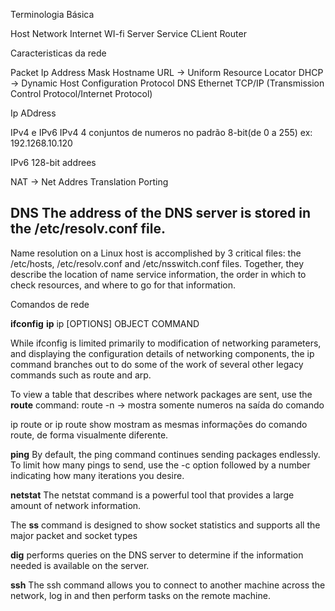 Terminologia Básica

Host
Network
Internet
WI-fi
Server
Service
CLient
Router

Caracteristicas da rede

Packet
Ip Address
Mask
Hostname
URL -> Uniform Resource Locator
DHCP -> Dynamic Host Configuration Protocol
DNS
Ethernet
TCP/IP (Transmission Control Protocol/Internet Protocol)


Ip ADdress

IPv4 e IPv6
IPv4
4 conjuntos de numeros no padrão 8-bit(de 0 a 255)
ex: 192.1268.10.120

IPv6
128-bit addrees

NAT -> Net Addres Translation
Porting


DNS
The address of the DNS server is stored in the /etc/resolv.conf file. 
-----------
Name resolution on a Linux host is accomplished by 3 critical files: the /etc/hosts, /etc/resolv.conf and /etc/nsswitch.conf files. Together, they describe the location of name service information, the order in which to check resources, and where to go for that information.

Comandos de rede

**ifconfig**
**ip**
ip [OPTIONS] OBJECT COMMAND

While ifconfig is limited primarily to modification of networking parameters, and displaying the configuration details of networking components, the ip command branches out to do some of the work of several other legacy commands such as route and arp.

To view a table that describes where network packages are sent, use the **route** command:
route -n -> mostra somente numeros na saída do comando

ip route or ip route show mostram as mesmas informações do comando route, de forma visualmente diferente.


**ping**
By default, the ping command continues sending packages endlessly.
To limit how many pings to send, use the -c option followed by a number indicating how many iterations you desire. 


**netstat**
The netstat command is a powerful tool that provides a large amount of network information. 

The **ss** command is designed to show socket statistics and supports all the major packet and socket types


**dig** performs queries on the DNS server to determine if the information needed is available on the server.

**ssh**
The ssh command allows you to connect to another machine across the network, log in and then perform tasks on the remote machine.


